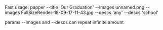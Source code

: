 Fast usage:
 papper --title 'Our Graduation' --images unnamed.png --images  FullSizeRender-18-09-17-11-43.jpg --descs 'any' --descs 'school'
 
 params --images and --descs can repeat infinite amount
